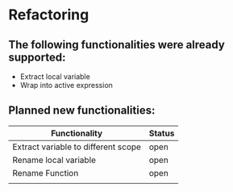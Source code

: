 # Refactoring
## The following functionalities were already supported:

+ Extract local variable    
+ Wrap into active expression 


## Planned new functionalities:

| Functionality    	                  | Status 	          |
|------------------------------------	|------------------	|
| Extract variable to different scope	| open             	|
| Rename local variable             	| open             	|
| Rename Function 	                  | open   	          |
|                 	                  |                  	|